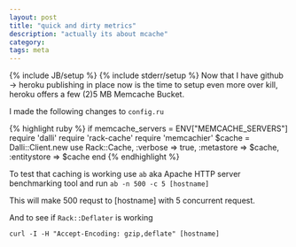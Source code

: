 ```yaml
---
layout: post
title: "quick and dirty metrics"
description: "actually its about mcache"
category:
tags: meta
---
```

{% include JB/setup %}
{% include stderr/setup %}
Now that I have github -> heroku publishing in place now is the time to setup even more over kill, heroku offers a few (2)5 MB Memcache Bucket.

I made the following changes to `config.ru`
		
{% highlight ruby %}
if memcache_servers = ENV["MEMCACHE_SERVERS"]
	require 'dalli'
	require 'rack-cache'
	require 'memcachier'
	$cache = Dalli::Client.new
	use Rack::Cache,
		:verbose => true,
		:metastore => $cache,
		:entitystore => $cache
end
{% endhighlight %}

To test that caching is working use `ab` aka Apache HTTP server benchmarking tool and run `ab -n 500 -c 5 [hostname]`
	
This will make 500 requst to [hostname] with 5 concurrent request.

And to see if `Rack::Deflater` is working

	curl -I -H "Accept-Encoding: gzip,deflate" [hostname]
